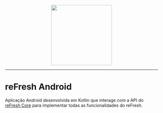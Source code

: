 <div align="center">
  <img height="200" src="https://github.com/user-attachments/assets/2451e9ab-119e-4378-9af2-feb0f5d0786b">  
</div>

----
# reFresh Android
Aplicação Android desenvolvida em Kotlin que interage com a API do [reFresh Core](https://github.com/utad-reFresh/core/) para implementar todas as funcionalidades do reFresh.
